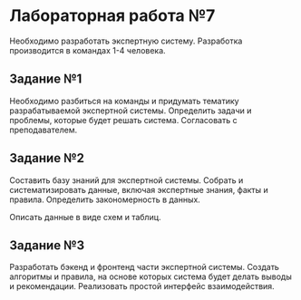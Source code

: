 # Лабораторная работа №7

Необходимо разработать экспертную систему. Разработка производится в командах 1-4 человека.

## Задание №1

Необходимо разбиться на команды и придумать тематику разрабатываемой экспертной системы. Определить задачи и проблемы, которые будет решать система. Согласовать с преподавателем.

## Задание №2

Составить базу знаний для экспертной системы. Собрать и систематизировать данные, включая экспертные знания, факты и правила. Определить закономерность в данных.

Описать данные в виде схем и таблиц.

## Задание №3

Разработать бэкенд и фронтенд части экспертной системы. Создать алгоритмы и правила, на основе которых система будет делать выводы и рекомендации. Реализовать простой интерфейс взаимодействия.
